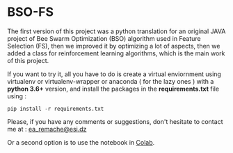 # BSO-FS
The first version of this project was a python translation for an original JAVA project of Bee Swarm Optimization (BSO) algorithm used in Feature Selection (FS), then we improved it by optimizing a lot of aspects, then we added a class for reinforcement learning algorithms, which is the main work of this project. 

If you want to try it, all you have to do is create a virtual enviornment using virtualenv or virtualenv-wrapper or anaconda ( for the lazy ones ) with a <b>python 3.6+</b> version, and install the packages in the <b>requirements.txt</b> file using :

<code>pip install -r requirements.txt</code>

Please, if you have any comments or suggestions, don't hesitate to contact me at : <ea_remache@esi.dz>

Or a second option is to use the notebook in [Colab](https://github.com/Neofly4023/bso-fs/blob/master/bso_fs_optmized.ipynb).